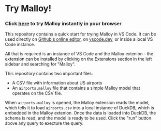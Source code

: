 # Try Malloy!

### Click [here](https://github.dev/malloydata/try-malloy/airports.malloy) to try Malloy instantly in your browser

This repository contains a quick start for trying Malloy in VS Code. It can be used directly on [Github's online editor](https://github.dev/malloydata/try-malloy/blob/main/airports.malloy#L13), on [vscode.dev](https://vscode.dev/github/malloydata/try-malloy), or inside a local VS Code instance.

All that is required is an instance of VS Code and the Malloy extenion - the extension can be installed by clicking on the Extensions section in the left sidebar and searching for "Malloy".

This repository contains two important files:

* A CSV file with information about US airports
* An `airports.malloy` file that contains a simple Malloy model that operates on the CSV file.

When `airports.malloy` is opened, the Malloy extension reads the model, which tells it to load `airports.csv` into a local instance of DuckDB, which is embedded in the Malloy extenion. Once the data is loaded into DuckDB, the schema is read, and the model is ready to be used. Click the "run" button above any query to execture the query.
